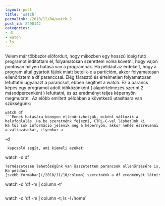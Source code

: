 ```yaml
---
layout: post
title: 'watch'
permalink: /2010/12/04/watch_2
post_id: 2490142
categories: 
- df
- watch
- ls
---
```


Velem már többször előfordult, hogy miközben egy hosszú ideig futó programot indítottam el, folyamatosan szerettem volna követni, hogy vajon pontosan milyen hatása van a programnak. Ha például az érdekelt, hogy a program által gyártott fájlok miatt betelik-e a partícióm, akkor folyamatosan ellenőriztem a df paranccsal. 
Elég fárasztó és értelmetlen folyamatosan lefuttatni ugyanazt a parancsot, ebben segíthet a watch. Ez a parancs képes egy programot adott időközönként ( alapértelmezés szerint 2 másodpercenként ) lefuttatni, és az eredményt teljes képernyőn megmutatni. Az előbb említett példában a következő utasításra van szükségünk: 
```
watch df
```Ennek hatására könnyen ellenőrizhetjük, miként változik a helyfoglalás. Ha be szeretnénk fejezni, CTRL-C-vel léphetünk ki. 
Ha túl sok információ jelenik meg a képernyőn, akkor nehéz észrevenni a változásokat, ilyenkor a 
```
-d
```
 kapcsoló segít, ami kiemeli ezeket: 
```
watch -d df
``` 
Természetesen lehetőségünk van összetettem parancsok ellenőrzésére is. Ha például 
[szebb formában](/2010/11/10/column) szeretnénk a df eredményét látni: 
```
watch -d 'df -m | column -t'
```Ha egyszerre több parancsot szeretnénk figyelni, egyszerűen pontosvesszővel választhatjuk el őket: 
```
watch -d 'df -m | column -t; ls -l /home'
``` 
 